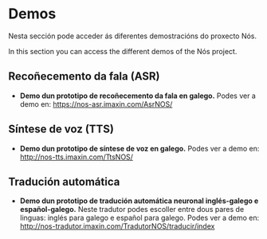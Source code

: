 # Demos
Nesta sección pode acceder ás diferentes demostracións do proxecto Nós. 

In this section you can access the different demos of the Nós project. 

## Recoñecemento da fala (ASR)

+ **Demo dun prototipo de recoñecemento da fala en galego.** Podes ver a demo en: https://nos-asr.imaxin.com/AsrNOS/

## Síntese de voz (TTS)

+ **Demo dun prototipo de síntese de voz en galego.** Podes ver a demo en: http://nos-tts.imaxin.com/TtsNOS/

## Tradución automática 

+ **Demo dun prototipo de tradución automática neuronal inglés-galego e español-galego.** Neste tradutor podes escoller entre dous pares de linguas: inglés para galego e español para galego. Podes ver a demo en: http://nos-tradutor.imaxin.com/TradutorNOS/traducir/index

